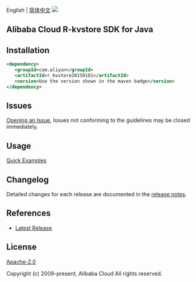 English | [简体中文](README-CN.md)
![](https://aliyunsdk-pages.alicdn.com/icons/AlibabaCloud.svg)

## Alibaba Cloud R-kvstore SDK for Java

## Installation

```xml
<dependency>
   <groupId>com.aliyun</groupId>
   <artifactId>r_kvstore20150101</artifactId>
   <version>Use the version shown in the maven badge</version>
</dependency>
```

## Issues
[Opening an Issue](https://github.com/aliyun/alibabacloud-java-sdk/issues/new), Issues not conforming to the guidelines may be closed immediately.

## Usage
[Quick Examples](https://github.com/aliyun/alibabacloud-java-sdk/blob/master/docs/0-Examples-EN.md#quick-examples)

## Changelog
Detailed changes for each release are documented in the [release notes](./ChangeLog.txt).

## References
* [Latest Release](https://github.com/aliyun/alibabacloud-java-sdk/)

## License
[Apache-2.0](http://www.apache.org/licenses/LICENSE-2.0)

Copyright (c) 2009-present, Alibaba Cloud All rights reserved.